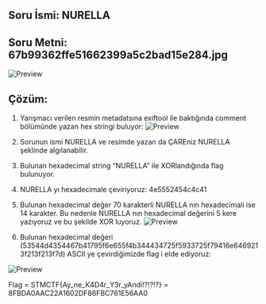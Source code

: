 

## Soru İsmi: NURELLA

## Soru Metni: 67b99362ffe51662399a5c2bad15e284.jpg

![Preview](https://github.com/stmctf/stmctf17/blob/master/MISC/NURELLA/67b99362ffe51662399a5c2bad15e284.jpg)

## Çözüm: 
1. Yarışmacı verilen resmin metadatsına exiftool ile baktığında comment bölümünde yazan hex stringi buluyor:
![Preview](https://github.com/stmctf/stmctf17/blob/master/MISC/NURELLA/nur1.png)

2. Sorunun ismi NURELLA ve resimde yazan da ÇAREniz NURELLA şeklinde algılanabilir. 
3. Bulunan hexadecimal string “NURELLA” ile XORlandığında flag bulunuyor.
4. NURELLA yı hexadecimale çeviriyoruz: 4e5552454c4c41
5. Bulunan hexadecimal değer 70 karakterli NURELLA nın hexadecimali ise 14 karakter. Bu nedenle NURELLA nın hexadecimal değerini 5 kere yazıyoruz ve bu şekilde XOR luyoruz.
![Preview](https://github.com/stmctf/stmctf17/blob/master/MISC/NURELLA/nur2.png)

6. Bulunan hexadecimal değeri (53544d4354467b41795f6e655f4b344434725f5933725f79416e6469213f213f213f7d) ASCII ye çevirdiğimizde flag i elde ediyoruz:

![Preview](https://github.com/stmctf/stmctf17/blob/master/MISC/NURELLA/nur3.png)

Flag = STMCTF{Ay_ne_K4D4r_Y3r_yAndi!?!?!?} = 8FBDA0AAC22A1602DF86FBC761E56AA0
